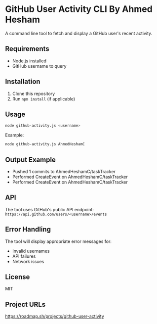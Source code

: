 # GitHub User Activity CLI By Ahmed Hesham

A command line tool to fetch and display a GitHub user's recent activity.

## Requirements

- Node.js installed
- GitHub username to query

## Installation

1. Clone this repository
2. Run `npm install` (if applicable)

## Usage

```bash
node github-activity.js <username>
```

Example:
```bash
node github-activity.js AhmedHeshamC
```

## Output Example

- Pushed 1 commits to AhmedHeshamC/taskTracker
- Performed CreateEvent on AhmedHeshamC/taskTracker
- Performed CreateEvent on AhmedHeshamC/taskTracker

## API

The tool uses GitHub's public API endpoint:
`https://api.github.com/users/<username>/events`

## Error Handling

The tool will display appropriate error messages for:
- Invalid usernames
- API failures
- Network issues

## License

MIT

## Project URLs
https://roadmap.sh/projects/github-user-activity